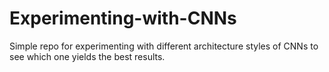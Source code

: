 # Experimenting-with-CNNs
Simple repo for experimenting with different architecture styles of CNNs to see which one yields the best results.
